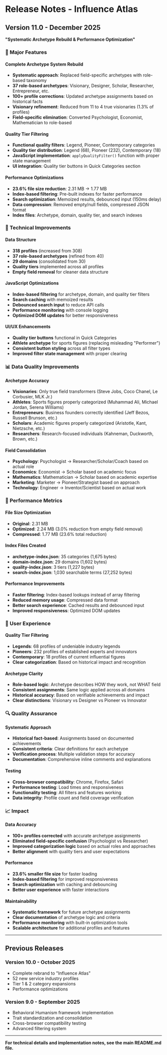 # Release Notes - Influence Atlas

## Version 11.0 - December 2025
**"Systematic Archetype Rebuild & Performance Optimization"**

### 🎯 Major Features

#### **Complete Archetype System Rebuild**
- **Systematic approach**: Replaced field-specific archetypes with role-based taxonomy
- **37 role-based archetypes**: Visionary, Designer, Scholar, Researcher, Entrepreneur, etc.
- **100+ profile corrections**: Updated archetype assignments based on historical facts
- **Visionary refinement**: Reduced from 11 to 4 true visionaries (1.3% of profiles)
- **Field-specific elimination**: Converted Psychologist, Economist, Mathematician to role-based

#### **Quality Tier Filtering**
- **Functional quality filters**: Legend, Pioneer, Contemporary categories
- **Quality tier distribution**: Legend (68), Pioneer (232), Contemporary (18)
- **JavaScript implementation**: `applyQualityFilter()` function with proper state management
- **UI integration**: Quality tier buttons in Quick Categories section

#### **Performance Optimizations**
- **23.6% file size reduction**: 2.31 MB → 1.77 MB
- **Index-based filtering**: Pre-built indexes for faster performance
- **Search optimization**: Memoized results, debounced input (150ms delay)
- **Data compression**: Removed empty/null fields, compressed JSON format
- **Index files**: Archetype, domain, quality tier, and search indexes

### 🔧 Technical Improvements

#### **Data Structure**
- **318 profiles** (increased from 308)
- **37 role-based archetypes** (refined from 40)
- **29 domains** (consolidated from 30)
- **Quality tiers** implemented across all profiles
- **Empty field removal** for cleaner data structure

#### **JavaScript Optimizations**
- **Index-based filtering** for archetype, domain, and quality tier filters
- **Search caching** with memoized results
- **Debounced search input** to reduce API calls
- **Performance monitoring** with console logging
- **Optimized DOM updates** for better responsiveness

#### **UI/UX Enhancements**
- **Quality tier buttons** functional in Quick Categories
- **Athlete archetype** for sports figures (replacing misleading "Performer")
- **Consistent button styling** across all filter types
- **Improved filter state management** with proper clearing

### 📊 Data Quality Improvements

#### **Archetype Accuracy**
- **Visionaries**: Only true field transformers (Steve Jobs, Coco Chanel, Le Corbusier, MLK Jr.)
- **Athletes**: Sports figures properly categorized (Muhammad Ali, Michael Jordan, Serena Williams)
- **Entrepreneurs**: Business founders correctly identified (Jeff Bezos, Russell Brunson, etc.)
- **Scholars**: Academic figures properly categorized (Aristotle, Kant, Nietzsche, etc.)
- **Researchers**: Research-focused individuals (Kahneman, Duckworth, Brown, etc.)

#### **Field Consolidation**
- **Psychology**: Psychologist → Researcher/Scholar/Coach based on actual role
- **Economics**: Economist → Scholar based on academic focus
- **Mathematics**: Mathematician → Scholar based on academic expertise
- **Marketing**: Marketer → Pioneer/Strategist based on approach
- **Technology**: Engineer → Inventor/Scientist based on actual work

### 🚀 Performance Metrics

#### **File Size Optimization**
- **Original**: 2.31 MB
- **Optimized**: 2.24 MB (3.0% reduction from empty field removal)
- **Compressed**: 1.77 MB (23.6% total reduction)

#### **Index Files Created**
- **archetype-index.json**: 35 categories (1,675 bytes)
- **domain-index.json**: 29 domains (1,602 bytes)
- **quality-index.json**: 3 tiers (1,227 bytes)
- **search-index.json**: 1,030 searchable terms (27,252 bytes)

#### **Performance Improvements**
- **Faster filtering**: Index-based lookups instead of array filtering
- **Reduced memory usage**: Compressed data format
- **Better search experience**: Cached results and debounced input
- **Improved responsiveness**: Optimized DOM updates

### 🎨 User Experience

#### **Quality Tier Filtering**
- **Legends**: 68 profiles of undeniable industry legends
- **Pioneers**: 232 profiles of established experts and innovators
- **Contemporary**: 18 profiles of current influential figures
- **Clear categorization**: Based on historical impact and recognition

#### **Archetype Clarity**
- **Role-based logic**: Archetype describes HOW they work, not WHAT field
- **Consistent assignments**: Same logic applied across all domains
- **Historical accuracy**: Based on verifiable achievements and impact
- **Clear distinctions**: Visionary vs Designer vs Pioneer vs Innovator

### 🔍 Quality Assurance

#### **Systematic Approach**
- **Historical fact-based**: Assignments based on documented achievements
- **Consistent criteria**: Clear definitions for each archetype
- **Verification process**: Multiple validation steps for accuracy
- **Documentation**: Comprehensive inline comments and explanations

#### **Testing**
- **Cross-browser compatibility**: Chrome, Firefox, Safari
- **Performance testing**: Load times and responsiveness
- **Functionality testing**: All filters and features working
- **Data integrity**: Profile count and field coverage verification

### 📈 Impact

#### **Data Accuracy**
- **100+ profiles corrected** with accurate archetype assignments
- **Eliminated field-specific confusion** (Psychologist vs Researcher)
- **Improved categorization logic** based on actual roles and approaches
- **Better alignment** with quality tiers and user expectations

#### **Performance**
- **23.6% smaller file size** for faster loading
- **Index-based filtering** for improved responsiveness
- **Search optimization** with caching and debouncing
- **Better user experience** with faster interactions

#### **Maintainability**
- **Systematic framework** for future archetype assignments
- **Clear documentation** of archetype logic and criteria
- **Performance monitoring** with built-in optimization tools
- **Scalable architecture** for additional profiles and features

---

## Previous Releases

### Version 10.0 - October 2025
- Complete rebrand to "Influence Atlas"
- 52 new service industry profiles
- Tier 1 & 2 category expansions
- Performance optimizations

### Version 9.0 - September 2025
- Behavioral Humanism framework implementation
- Trait standardization and consolidation
- Cross-browser compatibility testing
- Advanced filtering system

---

**For technical details and implementation notes, see the main README.md file.**
